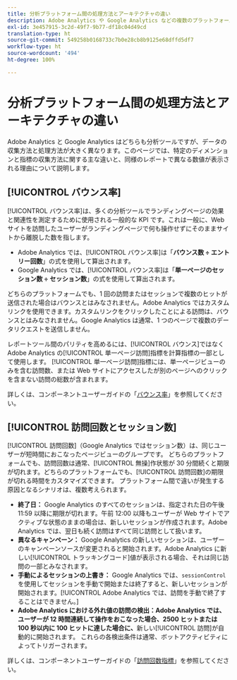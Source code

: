 ```yaml
---
title: 分析プラットフォーム間の処理方法とアーキテクチャの違い
description: Adobe Analytics や Google Analytics などの複数のプラットフォーム間で、一部のデータの収集方法と表示方法が異なる場合について説明します。
exl-id: 3e457915-3c2d-49f7-9b77-df18c04d49cd
translation-type: ht
source-git-commit: 549258b0168733c7b0e28cb8b9125e68dffd5df7
workflow-type: ht
source-wordcount: '494'
ht-degree: 100%

---
```


# 分析プラットフォーム間の処理方法とアーキテクチャの違い

Adobe Analytics と Google Analytics はどちらも分析ツールですが、データの収集方法と処理方法が大きく異なります。このページでは、特定のディメンションと指標の収集方法に関する主な違いと、同様のレポートで異なる数値が表示される理由について説明します。

## [!UICONTROL バウンス率]

[!UICONTROL バウンス率]は、多くの分析ツールでランディングページの効果と関連性を測定するために使用される一般的な KPI です。これは一般に、Web サイトを訪問したユーザーがランディングページで何も操作せずにそのままサイトから離脱した数を指します。

* Adobe Analytics では、[!UICONTROL バウンス率]は「**バウンス数 ÷ エントリー回数**」の式を使用して算出されます。
* Google Analytics では、[!UICONTROL バウンス率]は「**単一ページのセッション数 ÷ セッション数**」の式を使用して算出されます。

どちらのプラットフォームでも、1 回の訪問またはセッションで複数のヒットが送信された場合はバウンスとはみなされません。Adobe Analytics ではカスタムリンクを使用できます。カスタムリンクをクリックしたことによる訪問は、バウンスとはみなされません。Google Analytics は通常、1 つのページで複数のデータリクエストを送信しません。

レポートツール間のパリティを高めるには、[!UICONTROL バウンス]ではなく Adobe Analytics の[!UICONTROL 単一ページ訪問]指標を計算指標の一部として使用します。 [!UICONTROL 単一ページ訪問]指標には、単一ページビューのみを含む訪問数、または Web サイトにアクセスしたが別のページへのクリックを含まない訪問の総数が含まれます。

詳しくは、コンポーネントユーザーガイドの「[バウンス率](/help/components/metrics/bounce-rate.md)」を参照してください。

## [!UICONTROL 訪問回数とセッション数]

[!UICONTROL 訪問回数]（Google Analytics ではセッション数）は、同じユーザーが短時間におこなったページビューのグループです。 どちらのプラットフォームでも、訪問回数は通常、[!UICONTROL 無操]作状態が 30 分間続くと期限が切れます。どちらのプラットフォームでも、[!UICONTROL 訪問回数]の期限が切れる時間をカスタマイズできます。 プラットフォーム間で違いが発生する原因となるシナリオは、複数考えられます。

* **終了日：** Google Analytics のすべてのセッションは、指定された日の午後 11:59 以降に期限が切れます。午前 12:00 以降もユーザーが Web サイトでアクティブな状態のままの場合は、新しいセッションが作成されます。Adobe Analytics では、翌日も続く訪問はすべて同じ訪問として扱います。
* **異なるキャンペーン：** Google Analytics の新しいセッションは、ユーザーのキャンペーンソースが変更されると開始されます。Adobe Analytics に新しい[!UICONTROL トラッキングコード]値が表示される場合、それは同じ訪問の一部とみなされます。
* **手動によるセッションの上書き：** Google Analytics では、`sessionControl` を使用してセッションを手動で開始または終了すると、新しいセッションが開始されます。[!UICONTROL Adobe Analytics では、訪問を手動で終了することはできません。]
* **Adobe Analytics における外れ値の訪問の検出：Adobe Analytics では、ユーザーが 12 時間連続して操作をおこなった場合、2500 ヒットまたは 100 秒以内に 100 ヒットに達した場合に、**&#x200B;新しい[!UICONTROL 訪問]が自動的に開始されます。 これらの各検出条件は通常、ボットアクティビティによってトリガーされます。

詳しくは、コンポーネントユーザーガイドの「[訪問回数指標](/help/components/metrics/visits.md)」を参照してください。
